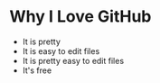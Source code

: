 # Why I Love GitHub

* It is pretty
* It is easy to edit files
* It is pretty easy to edit files
* It's free
